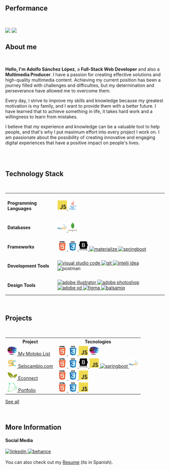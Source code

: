 <h2 align="left"> Performance </h2>
<br>
<p align="left">
	<img src="https://github-readme-stats.vercel.app/api?username=adolfsan99&theme=github_dark&locale=en&hide_border=true&card_width=1&show_icons=true" />
	<!--<img src="https://github-readme-stats.vercel.app/api/top-langs?username=adolfsan99&theme=github_dark&locale=en&hide_border=true&card_width=1&layout=compact&langs_count=8" />-->
	<img src="https://github-readme-streak-stats.herokuapp.com?user=adolfsan99&theme=github_dark&locale=en&hide_border=true&card_width=360" />
</p>
<h2 align="left"> About me </h2>
<br>
<p align="left">
	<b>Hello, I'm Adolfo Sánchez López</b>, a <b>Full-Stack Web Developer</b> and also a <b>Multimedia Producer</b>. I have a passion for creating effective solutions and high-quality multimedia content. Achieving my current position has been a journey filled with challenges and difficulties, but my determination and perseverance have allowed me to overcome them.
</p>
<p align="left"> Every day, I strive to improve my skills and knowledge because my greatest motivation is my family, and I want to provide them with a better future. I have learned that to achieve something in life, it takes hard work and a willingness to learn from mistakes. </p>
<p align="left"> I believe that my experience and knowledge can be a valuable tool to help people, and that's why I put maximum effort into every project I work on. I am passionate about the possibility of creating innovative and engaging digital experiences that have a positive impact on people's lives. </p>
<br>
<br>
<h2 align="left"> Technology Stack </h2>
<br>
<table>
	<tr>
		<td>
			<h4 align="left">Programming Languages</h4>
		</td>
		<td>
			<div align="left">
				<a href="https://developer.mozilla.org/es/docs/Web/JavaScript" target="_blank" rel="noreferrer">
					<img src="https://raw.githubusercontent.com/devicons/devicon/master/icons/javascript/javascript-original.svg" title="JavaScript" alt="javascript" width="30" height="30" />
				</a>
				<a href="https://www.w3schools.com/java/default.asp" target="_blank" rel="noreferrer">
					<img src="https://raw.githubusercontent.com/devicons/devicon/master/icons/java/java-original.svg" title="Java" alt="java" width="30" height="30" />
				</a>
			</div>
		</td>
	</tr>
	<tr>
		<td>
			<h4 align="left">Databases</h4>
		</td>
		<td>
			<div align="left">
				<a href="https://www.w3schools.com/sql/default.asp" target="_blank" rel="noreferrer">
					<img src="https://raw.githubusercontent.com/devicons/devicon/master/icons/mysql/mysql-original-wordmark.svg" title="MySQL" alt="mysql" width="30" height="30" />
				</a>
				<a href="#" target="_blank" rel="noreferrer">
					<img src="https://raw.githubusercontent.com/devicons/devicon/master/icons/mongodb/mongodb-original-wordmark.svg" title="MongoDB" alt="mongodb" width="30" height="30" />
				</a>
			</div>
		</td>
	</tr>
	<tr>
		<td>
			<h4 align="left">Frameworks</h4>
		</td>
		<td>
			<div align="left">
				<a href="https://www.w3schools.com/html/default.asp" target="_blank" rel="noreferrer">
					<img src="https://raw.githubusercontent.com/devicons/devicon/master/icons/html5/html5-original-wordmark.svg" title="HTML5" alt="html5" width="30" height="30" />
				</a>
				<a href="https://www.w3schools.com/css/default.asp" target="_blank" rel="noreferrer">
					<img src="https://raw.githubusercontent.com/devicons/devicon/master/icons/css3/css3-original-wordmark.svg" title="CSS3" alt="css3" width="30" height="30" />
				</a>
				<a href="https://getbootstrap.com/docs/5.3/getting-started/introduction/" target="_blank" rel="noreferrer">
					<img src="https://raw.githubusercontent.com/devicons/devicon/master/icons/bootstrap/bootstrap-plain-wordmark.svg" title="Bootstrap" alt="bootstrap" width="30" height="30" />
				</a>
				<a href="#" target="_blank" rel="noreferrer">
					<img src="https://raw.githubusercontent.com/prplx/svg-logos/5585531d45d294869c4eaab4d7cf2e9c167710a9/svg/materialize.svg" title="Materialize" alt="materialize" width="30" height="30" />
					<a href="#" target="_blank" rel="noreferrer">
						<img src="https://www.vectorlogo.zone/logos/springio/springio-icon.svg" title="Springboot" alt="springboot" width="30" height="30" />
					</a>
				</a>
			</div>
		</td>
	</tr>
	<tr>
		<td>
			<h4 align="left">Development Tools</h4>
		</td>
		<td>
			<div align="left">
				<a href="#" target="_blank" rel="noreferrer">
					<img src="https://upload.wikimedia.org/wikipedia/commons/9/9a/Visual_Studio_Code_1.35_icon.svg" title="Visual Studio Code" alt="visual studio code" width="30" height="30" />
				</a>
				<a href="#" target="_blank" rel="noreferrer">
					<img src="https://www.vectorlogo.zone/logos/git-scm/git-scm-icon.svg" title="GIT" alt="git" width="30" height="30" />
				</a>
				<a href="#" target="_blank" rel="noreferrer">
					<img src="https://upload.wikimedia.org/wikipedia/commons/9/9c/IntelliJ_IDEA_Icon.svg" title="IntelliJ IDEA" alt="intelij idea" width="30" height="30" />
				</a>
				<img src="https://www.vectorlogo.zone/logos/getpostman/getpostman-icon.svg" title="Postman" alt="postman" width="30" height="30" />
			</div>
		</td>
	</tr>
	<tr>
		<td>
			<h4 align="left">Design Tools</h4>
		</td>
		<td>
			<div align="left">
				<a href="#" target="_blank" rel="noreferrer">
					<img src="https://upload.wikimedia.org/wikipedia/commons/f/fb/Adobe_Illustrator_CC_icon.svg" title="Adobe Illustrator" alt="adobe illustrator" width="30" height="30" />
				</a>
				<a href="#" target="_blank" rel="noreferrer">
					<img src="https://upload.wikimedia.org/wikipedia/commons/a/af/Adobe_Photoshop_CC_icon.svg" title="Adobe Photoshop" alt="adobe photoshop" width="30" height="30" />
				</a>
				<a href="#" target="_blank" rel="noreferrer">
					<img src="https://upload.wikimedia.org/wikipedia/commons/c/c2/Adobe_XD_CC_icon.svg" title="Adobe XD" alt="adobe xd" width="30" height="30" />
				</a>
				<a href="#" target="_blank" rel="noreferrer">
					<img src="https://www.vectorlogo.zone/logos/figma/figma-icon.svg" title="Figma" alt="figma" width="30" height="30" />
				</a>
				<a href="#" target="_blank" rel="noreferrer">
					<img src="https://balsamiq.com/assets/company/brandassets/smileyface-transparent-1080x1080.png" title="Balsamiq" alt="balsamiq" width="30" height="30" />
				</a>
			</div>
		</td>
	</tr>
</table>
<!--<h4 align="left">
Maybe in the future
</h4><div align="left"><a href="#" target="_blank" rel="noreferrer"><img src="https://upload.wikimedia.org/wikipedia/commons/c/cf/Angular_full_color_logo.svg" title="Angular" alt="angular" width="30" height="30" /></a><a href="https://www.w3schools.com/python/default.asp" target="_blank" rel="noreferrer"><img src="https://upload.wikimedia.org/wikipedia/commons/c/c3/Python-logo-notext.svg" title="Python" alt="python" width="30" height="30" /></a><a href="https://www.w3schools.com/php/default.asp" target="_blank" rel="noreferrer"><img src="https://upload.wikimedia.org/wikipedia/commons/2/27/PHP-logo.svg" title="PHP" alt="php" width="30" height="30" /></a><a href="#" target="_blank" rel="noreferrer"><img src="https://seeklogo.com/images/C/c-sharp-c-logo-02F17714BA-seeklogo.com.png" title="C#" alt="c#" width="30" height="30" /></a><a href="#" target="_blank" rel="noreferrer"><img src="https://upload.wikimedia.org/wikipedia/commons/7/7d/Microsoft_.NET_logo.svg" title=".NET" alt=".net" width="30" height="30" /></a><a href="#" target="_blank" rel="noreferrer"><img src="https://seeklogo.com/images/D/django-logo-F46C1DD95E-seeklogo.com.png" title="django" alt="django" width="30" height="30" /></a><a href="#" target="_blank" rel="noreferrer"><img src="https://upload.wikimedia.org/wikipedia/commons/9/9a/Laravel.svg" title="Laravel" alt="laravel" width="30" height="30" /></a
</div><br><br>-->
<br>
<h2 align="left"> Projects </h2>
<br>
<table>
	<tr>
		<th>Project</th>
		<th>Tecnologies</th>
	</tr>
	<tr>
		<td>
			<div align="left">
				<a href="https://5vxm7-laaaa-aaaap-abbua-cai.icp0.io/" target="_blank" rel="noreferrer">
					<img src="https://raw.githubusercontent.com/Adolfsan99/motokolistdapp/main/src/motokolistdapp_frontend/assets/favicon.png" alt="my motoko list" width="30" height="30" /> My Motoko List </a>
			</div>
		</td>
		<td>
			<div align="left">
				<a href="https://www.w3schools.com/html/default.asp" target="_blank" rel="noreferrer">
					<img src="https://raw.githubusercontent.com/devicons/devicon/master/icons/html5/html5-original-wordmark.svg" title="HTML5" alt="html5" width="30" height="30" />
				</a>
				<a href="https://www.w3schools.com/css/default.asp" target="_blank" rel="noreferrer">
					<img src="https://raw.githubusercontent.com/devicons/devicon/master/icons/css3/css3-original-wordmark.svg" title="CSS3" alt="css3" width="30" height="30" />
				</a>
				<img src="https://raw.githubusercontent.com/devicons/devicon/master/icons/javascript/javascript-original.svg" title="JavaScript" alt="javascript" width="30" height="30" />
				</a>
				<img src="https://raw.githubusercontent.com/Adolfsan99/motokolistdapp/main/src/motokolistdapp_frontend/assets/favicon.png" title="Motoko" alt="motoko" width="30" height="30" />
			</div>
		</td>
	</tr>
	<tr>
		<td>
			<div align="left">
				<a href="https://selocambio.netlify.app/" target="_blank" rel="noreferrer">
					<img src="https://raw.githubusercontent.com/Adolfsan99/Selocambio.com/main/assets/img/favicon/android-icon-36x36.png" alt="selocambio.com" width="30" height="30" /> Selocambio.com </a>
			</div>
		</td>
		<td>
			<div align="left">
				<a href="https://www.w3schools.com/html/default.asp" target="_blank" rel="noreferrer">
					<img src="https://raw.githubusercontent.com/devicons/devicon/master/icons/html5/html5-original-wordmark.svg" title="HTML5" alt="html5" width="30" height="30" />
				</a>
				<a href="https://www.w3schools.com/css/default.asp" target="_blank" rel="noreferrer">
					<img src="https://raw.githubusercontent.com/devicons/devicon/master/icons/css3/css3-original-wordmark.svg" title="CSS3" alt="css3" width="30" height="30" />
				</a>
				<a href="https://getbootstrap.com/docs/5.3/getting-started/introduction/" target="_blank" rel="noreferrer">
					<img src="https://raw.githubusercontent.com/devicons/devicon/master/icons/bootstrap/bootstrap-plain-wordmark.svg" title="Bootstrap" alt="bootstrap" width="30" height="30" />
					<img src="https://raw.githubusercontent.com/devicons/devicon/master/icons/javascript/javascript-original.svg" title="JavaScript" alt="javascript" width="30" height="30" />
				</a>
				<a href="https://www.vectorlogo.zone/logos/springio/springio-icon.svg" target="_blank" rel="noreferrer">
					<img src="https://www.vectorlogo.zone/logos/springio/springio-icon.svg" title="Springboot" alt="springboot" width="30" height="30" />
				</a>
				<img src="https://raw.githubusercontent.com/devicons/devicon/master/icons/mysql/mysql-original-wordmark.svg" title="MySQL" alt="mysql" width="30" height="30" />
			</div>
	</tr>
	<tr>
		<td>
			<div align="left">
				<a href="https://adolfsan99.github.io/econnect/index.html" target="_blank" rel="noreferrer">
					<img src="https://raw.githubusercontent.com/Adolfsan99/econnect/main/img/ecoicon.png" alt="econnect" width="30" height="30" /> Econnect </a>
			</div>
		</td>
		<td>
			<div align="left">
				<a href="https://www.w3schools.com/html/default.asp" target="_blank" rel="noreferrer">
					<img src="https://raw.githubusercontent.com/devicons/devicon/master/icons/html5/html5-original-wordmark.svg" title="HTML5" alt="html5" width="30" height="30" />
				</a>
				<a href="https://www.w3schools.com/css/default.asp" target="_blank" rel="noreferrer">
					<img src="https://raw.githubusercontent.com/devicons/devicon/master/icons/css3/css3-original-wordmark.svg" title="CSS3" alt="css3" width="30" height="30" />
				</a>
				<img src="https://raw.githubusercontent.com/devicons/devicon/master/icons/javascript/javascript-original.svg" title="JavaScript" alt="javascript" width="30" height="30" />
				</a>
			</div>
		</td>
	</tr>
	<tr>
		<td>
			<div align="left">
				<a href="https://adolfsan99.github.io/sanchprod/" target="_blank" rel="noreferrer">
					<img src="https://raw.githubusercontent.com/Adolfsan99/sanchprod/gh-pages/assets/favicons/apple-touch-icon-57x57.png" alt="portafolio" width="30" height="30" /> Portfolio </a>
			</div>
		</td>
		<td>
			<div align="left">
				<a href="https://www.w3schools.com/html/default.asp" target="_blank" rel="noreferrer">
					<img src="https://raw.githubusercontent.com/devicons/devicon/master/icons/html5/html5-original-wordmark.svg" title="HTML5" alt="html5" width="30" height="30" />
				</a>
				<a href="https://www.w3schools.com/css/default.asp" target="_blank" rel="noreferrer">
					<img src="https://raw.githubusercontent.com/devicons/devicon/master/icons/css3/css3-original-wordmark.svg" title="CSS3" alt="css3" width="30" height="30" />
				</a>
				<img src="https://raw.githubusercontent.com/devicons/devicon/master/icons/javascript/javascript-original.svg" title="JavaScript" alt="javascript" width="30" height="30" />
				</a>
			</div>
		</td>
	</tr>
</table>
<p align="left">
	<a href="https://github.com/Adolfsan99/docs-proyectos-links/blob/main/README.md">See all</a>
</p>
<br>
<h2 align="left"> More Information </h2>
<h4 align="left"> Social Media </h4>
<div align="left">
	<a href="https://linkedin.com/in/adolfosanchezlopez" target="blank">
		<img src="https://upload.wikimedia.org/wikipedia/commons/8/81/LinkedIn_icon.svg" title="linkedin" alt="linkedin" width="30" height="30" />
	</a>
	<!--<a href="https://www.hackerrank.com/adolfosan99" target="blank"><img src="https://raw.githubusercontent.com/rahuldkjain/github-profile-readme-generator/master/src/images/icons/Social/hackerrank.svg" title="HackerRank" alt="hackerrank" width="30" height="30" />-->
	</a>
	<a href="https://www.behance.net/adolfosanchezlopez" target="blank">
		<img src="https://raw.githubusercontent.com/rahuldkjain/github-profile-readme-generator/master/src/images/icons/Social/behance.svg" title="Behance" alt="behance" width="30" height="30" />
	</a>
	<br>
	<br>
</div>
<div align="left"> You can also check out my <a href="https://adolfsan99.github.io/sanchprod/assets/pt/docs/AS2023-Resume.pdf">Resume</a> (its in Spanish). </div>
<br>
